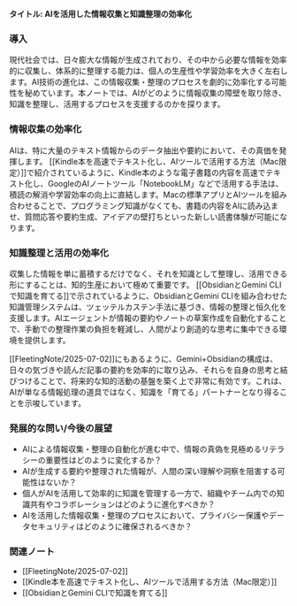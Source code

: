 
**タイトル: AIを活用した情報収集と知識整理の効率化**

### 導入
現代社会では、日々膨大な情報が生成されており、その中から必要な情報を効率的に収集し、体系的に整理する能力は、個人の生産性や学習効率を大きく左右します。AI技術の進化は、この情報収集・整理のプロセスを劇的に効率化する可能性を秘めています。本ノートでは、AIがどのように情報収集の障壁を取り除き、知識を整理し、活用するプロセスを支援するのかを探ります。

### 情報収集の効率化
AIは、特に大量のテキスト情報からのデータ抽出や要約において、その真価を発揮します。
[[Kindle本を高速でテキスト化し、AIツールで活用する方法（Mac限定）]]で紹介されているように、Kindle本のような電子書籍の内容を高速でテキスト化し、GoogleのAIノートツール「NotebookLM」などで活用する手法は、積読の解消や学習効率の向上に直結します。Macの標準アプリとAIツールを組み合わせることで、プログラミング知識がなくても、書籍の内容をAIに読み込ませ、質問応答や要約生成、アイデアの壁打ちといった新しい読書体験が可能になります。

### 知識整理と活用の効率化
収集した情報を単に蓄積するだけでなく、それを知識として整理し、活用できる形にすることは、知的生産において極めて重要です。
[[ObsidianとGemini CLIで知識を育てる]]で示されているように、ObsidianとGemini CLIを組み合わせた知識管理システムは、ツェッテルカステン手法に基づき、情報の整理と恒久化を支援します。AIエージェントが情報の要約やノートの草案作成を自動化することで、手動での整理作業の負担を軽減し、人間がより創造的な思考に集中できる環境を提供します。

[[FleetingNote/2025-07-02]]にもあるように、Gemini+Obsidianの構成は、日々の気づきや読んだ記事の要約を効率的に取り込み、それらを自身の思考と結びつけることで、将来的な知的活動の基盤を築く上で非常に有効です。これは、AIが単なる情報処理の道具ではなく、知識を「育てる」パートナーとなり得ることを示唆しています。

### 発展的な問い/今後の展望
- AIによる情報収集・整理の自動化が進む中で、情報の真偽を見極めるリテラシーの重要性はどのように変化するか？
- AIが生成する要約や整理された情報が、人間の深い理解や洞察を阻害する可能性はないか？
- 個人がAIを活用して効率的に知識を管理する一方で、組織やチーム内での知識共有やコラボレーションはどのように進化すべきか？
- AIを活用した情報収集・整理のプロセスにおいて、プライバシー保護やデータセキュリティはどのように確保されるべきか？

### 関連ノート
- [[FleetingNote/2025-07-02]]
- [[Kindle本を高速でテキスト化し、AIツールで活用する方法（Mac限定）]]
- [[ObsidianとGemini CLIで知識を育てる]]
